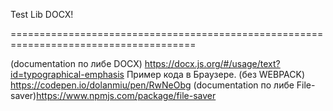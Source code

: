 Test Lib DOCX!

======================================================================================

(documentation по либе DOCX) https://docx.js.org/#/usage/text?id=typographical-emphasis
Пример кода в Браузере. (без WEBPACK) https://codepen.io/dolanmiu/pen/RwNeObg
(documentation по либе File-saver)https://www.npmjs.com/package/file-saver
